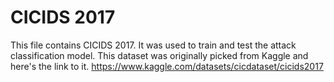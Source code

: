 # CICIDS 2017
This file contains CICIDS 2017. It was used to train and test the attack classification model. This dataset was originally picked from Kaggle and here's the link to it. https://www.kaggle.com/datasets/cicdataset/cicids2017 
